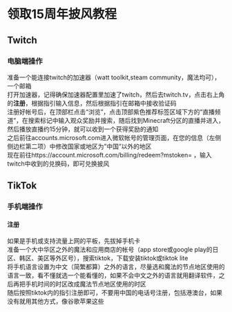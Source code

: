 # 领取15周年披风教程
## Twitch
### 电脑端操作
准备一个能连接twitch的加速器（watt toolkit,steam community，魔法均可），一个邮箱  
打开加速器，记得确保加速器配置里加速了twitch，然后去twitch.tv，点击右上角的**注册**，根据指引输入信息，然后根据指引在邮箱中接收验证码  
注册好帐号后，在顶部栏点击“浏览”，点击顶部紫色推荐标签区域下方的“直播频道”，在搜索标记中输入观众奖励并搜索，随后找到Minecraft分区的直播并进入，然后播放直播约15分钟，就可以收到一个获得奖励的通知  
之后前往accounts.microsoft.com进入微软帐号的管理页面，在您的信息（左侧侧边栏第二项）中修改国家或地区为”中国”以外的地区  
现在前往https://account.microsoft.com/billing/redeem?mstoken= ，输入twitch中收到的兑换码，即可兑换披风
## TikTok
### 手机端操作
#### 注册
如果是手机或支持流量上网的平板，先拔掉手机卡  
准备一个大中华区之外的魔法和应用商店的帐号（app store或google play的日区、韩区、美区等外区号），搜索tiktok，下载安装tiktok或tiktok lite  
将手机语言设置为中文（简繁都算）之外的语言，尽量选和魔法的节点地区使用的语言一致，看不懂就选一个能看懂的，如果不会中文之外的语言就用翻译软件，之后再把手机时间的时区改成魔法节点地区使用的时区  
随后按照tiktok内的指引注册即可，不要用中国的电话号注册，包括港澳台，如果没有就用其他方式，像谷歌苹果这些  
